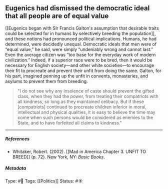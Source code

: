 ## Eugenics had dismissed the democratic ideal that all people are of equal value # 

[[Eugenics began with SIr Francis Galton's assumption that desirable traits could be selected for in humans by selectively breeding the population]], and these notions had pronounced political implications. Humans, he had determined, were decidedly unequal. Democratic ideals that men were of “equal value,” he said, were simply “undeniably wrong and cannot last.” Even the average citizen was “too base for the everyday work of modern civilization.” Indeed, if a superior race were to be bred, then it would be necessary for English society—and other white societies—to encourage their fit to procreate and prevent their unfit from doing the same. Galton, for his part, imagined penning up the unfit in convents, monasteries, and asylums to prevent them from breeding.

> "I do not see why any insolence of caste should prevent the gifted class, when they had the power, from treating their compatriots with all kindness, so long as they maintained celibacy. But if these [compatriots] continued to procreate children inferior in moral, intellectual and physical qualities, it is easy to believe the time may come when such persons would be considered as enemies to the State, and to have forfeited all claims to kindness."

___

##### References

- Whitaker, Robert. (2002). [[Mad in America Chapter 3. UNFIT TO BREED]] (p. 72). New York, NY: _Basic Books_.

##### Metadata

Type: #🔴 
Tags: [[Politics]] 
Status: #☀️ 